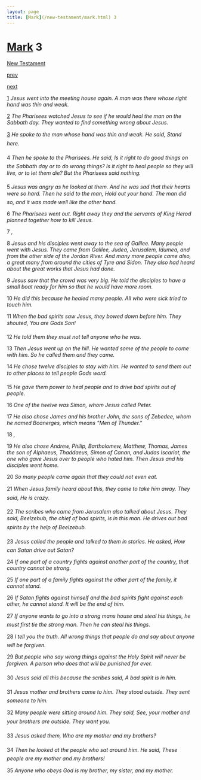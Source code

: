 ```yaml
---
layout: page
title: [Mark](/new-testament/mark.html) 3
---
```


# [Mark](/new-testament/mark.html) 3

[New Testament](/new-testament.html)


[prev](/new-testament/mark/mark-2.html)


[next](/new-testament/mark/mark-4.html)

[1](https://reddit.com/75o4uk) _Jesus went into the meeting house again. A man was there whose right hand was thin and weak._

[2](https://reddit.com/75o4un) _The Pharisees watched Jesus to see if he would heal the man on the Sabbath day. They wanted to find something wrong about Jesus._

[3](https://reddit.com/75o4uo) _He spoke to the man whose hand was thin and weak. He said, Stand here._

4 _Then he spoke to the Pharisees. He said, Is it right to do good things on the Sabbath day or to do wrong things? Is it right to heal people so they will live, or to let them die? But the Pharisees said nothing._

5 _Jesus was angry as he looked at them. And he was sad that their hearts were so hard.  Then he said to the man, Hold out your hand. The man did so, and it was made well like the other hand._

6 _The Pharisees went out. Right away they and the servants of King Herod planned together how to kill Jesus._

7 _,_

8 _Jesus and his disciples went away to the sea of Galilee. Many people went with Jesus.  They came from Galilee, Judea, Jerusalem, Idumea, and from the other side of the Jordan River. And many more people came also, a great many from around the cities of Tyre and Sidon. They also had heard about the great works that Jesus had done._

9 _Jesus saw that the crowd was very big. He told the disciples to have a small boat ready for him so that he would have more room._

10 _He did this because he healed many people. All who were sick tried to touch him._

11 _When the bad spirits saw Jesus, they bowed down before him. They shouted, You are Gods Son!_

12 _He told them they must not tell anyone who he was._

13 _Then Jesus went up on the hill. He wanted some of the people to come with him. So he called them and they came._

14 _He chose twelve disciples to stay with him. He wanted to send them out to other places to tell people Gods word._

15 _He gave them power to heal people and to drive bad spirits out of people._

16 _One of the twelve was Simon, whom Jesus called Peter._

17 _He also chose James and his brother John, the sons of Zebedee, whom he named Boanerges, which means "Men of Thunder."_

18 _,_

19 _He also chose Andrew, Philip, Bartholomew, Matthew, Thomas, James the son of Alphaeus, Thaddaeus, Simon of Canan, and Judas Iscariot, the one who gave Jesus over to people who hated him. Then Jesus and his disciples went home._

20 _So many people came again that they could not even eat._

21 _When Jesus family heard about this, they came to take him away. They said, He is crazy._

22 _The scribes who came from Jerusalem also talked about Jesus. They said, Beelzebub,  the chief of bad spirits, is in this man. He drives out bad spirits by the help of Beelzebub._

23 _Jesus called the people and talked to them in stories. He asked, How can Satan drive out Satan?_

24 _If one part of a country fights against another part of the country, that country cannot be strong._

25 _If one part of a family fights against the other part of the family, it cannot stand._

26 _If Satan fights against himself and the bad spirits fight against each other, he cannot stand.  It will be the end of him._

27 _If anyone wants to go into a strong mans house and steal his things, he must first tie the strong man. Then he can steal his things._

28 _I tell you the truth. All wrong things that people do and say about anyone will be forgiven._

29 _But people who say wrong things against the Holy Spirit will never be forgiven. A person who does that will be punished for ever._

30 _Jesus said all this because the scribes said, A bad spirit is in him._

31 _Jesus mother and brothers came to him. They stood outside. They sent someone to him._

32 _Many people were sitting around him. They said, See, your mother and your brothers are outside. They want you._

33 _Jesus asked them, Who are my mother and my brothers?_

34 _Then he looked at the people who sat around him. He said, These people are my mother and my brothers!_

35 _Anyone who obeys God is my brother, my sister, and my mother._

